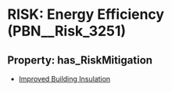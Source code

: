 # RISK: __Energy Efficiency__ (PBN__Risk_3251)

## Property: has_RiskMitigation

* [Improved Building Insulation](PBN__Mitigation_1782)

